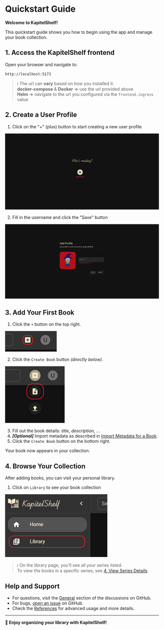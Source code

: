 # Quickstart Guide

**Welcome to KapitelShelf!**

This quickstart guide shows you how to begin using the app and manage your book collection.

## 1. Access the KapitelShelf frontend

Open your browser and navigate to:

```
http://localhost:5173
```

> ℹ️ The url can **vary** based on how you installed it. <br /> **docker-compose** & **Docker** => use the url provided above <br /> **Helm** => navigate to the url you configured via the `frontend.ingress` value

## 2. Create a User Profile

1. Click on the "+" (plus) button to start creating a new user profile

![Create User Profile Button](./.attachments/references/user_profiles/create_user_profile_button.png)

2. Fill in the username and click the "Save" button

![Create User Profile Dialog](./.attachments/references/user_profiles/create_user_profile_dialog.png)

## 3. Add Your First Book

1. Click the `+` button on the top right.

![Create Dialog](./.attachments/references/add_book/manual/create_dialog.png)

2. Click the `Create Book` button _(directly below)_.

![Create Book Button](./.attachments/references/add_book/manual/create_book.png)

3. Fill out the book details: _title_, _description_, ...
4. _**[Optional]**_ Import metadata as described in [Import Metadata for a Book](./references.md#import-metadata-for-a-book).
5. Click the `Create Book` button on the bottom right.

Your book now appears in your collection.

## 4. Browse Your Collection

After adding books, you can visit your personal library.

1. Click on `Library` to see your book collection

![Visit Library](./.attachments/references/library/visit_library.png)

> ℹ️ On the library page, you’ll see all your series listed. <br /> To view the books in a specific series, see [4. View Series Details](#4-view-series-details).

## Help and Support

- For questions, visit the [General](https://github.com/ThomasMiller01/KapitelShelf/discussions/categories/general) section of the discussions on GitHub.
- For bugs, [open an issue](https://github.com/ThomasMiller01/KapitelShelf/issues) on GitHub.
- Check the [References](./references.md) for advanced usage and more details.

---

**🎉 Enjoy organizing your library with KapitelShelf!**
